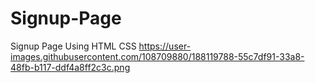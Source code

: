 # Signup-Page
Signup Page Using HTML CSS
https://user-images.githubusercontent.com/108709880/188119788-55c7df91-33a8-48fb-b117-ddf4a8ff2c3c.png
